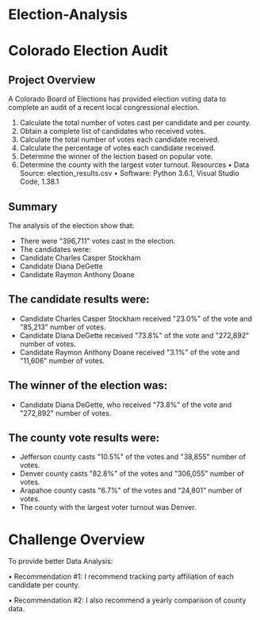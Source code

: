 # Election-Analysis
# Colorado Election Audit 
## Project Overview
A Colorado Board of Elections has provided election voting data to complete an audit of a recent local congressional election.
1.	Calculate the total number of votes cast per candidate and per county.
2.	Obtain a complete list of candidates who received votes.
3.	Calculate the total number of votes each candidate received.
4.	Calculate the percentage of votes each candidate received.
5.	Determine the winner of the lection based on popular vote.
6.	Determine the county with the largest voter turnout.
Resources
•	Data Source: election_results.csv
•	Software: Python 3.6.1, Visual Studio Code, 1.38.1
## Summary 
The analysis of the election show that:

*	There were "396,711" votes cast in the election.
*	The candidates were:
*	Candidate Charles Casper Stockham
*	Candidate Diana DeGette
*	Candidate Raymon Anthony Doane
## The candidate results were:
*	Candidate Charles Casper Stockham received "23.0%" of the vote and "85,213" number of votes.
*	Candidate Diana DeGette received "73.8%" of the vote and "272,892" number of votes.
*	Candidate Raymon Anthony Doane received "3.1%" of the vote and "11,606" number of votes.
##	The winner of the election was:
*	Candidate Diana DeGette, who received "73.8%" of the vote and "272,892" number of votes.
##	The county vote results were:
*	Jefferson county casts "10.5%" of the votes and "38,855" number of votes.
*	Denver county casts "82.8%" of the votes and "306,055" number of votes.
*	Arapahoe county casts "6.7%" of the votes and "24,801" number of votes.
*	The county with the largest voter turnout was Denver.

# Challenge Overview
To provide better Data Analysis:

•	Recommendation #1: I recommend tracking party affiliation of each candidate per county.

•	Recommendation #2: I also recommend a yearly comparison of county data.
